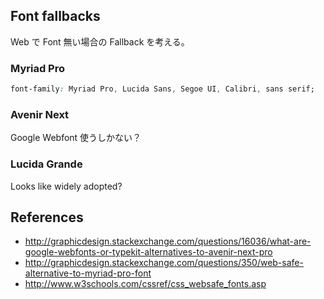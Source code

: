 Font fallbacks
---

Web で Font 無い場合の Fallback を考える。

### Myriad Pro

```css
font-family: Myriad Pro, Lucida Sans, Segoe UI, Calibri, sans serif;
```

### Avenir Next

Google Webfont 使うしかない？

### Lucida Grande

Looks like widely adopted?

References
---

- http://graphicdesign.stackexchange.com/questions/16036/what-are-google-webfonts-or-typekit-alternatives-to-avenir-next-pro
- http://graphicdesign.stackexchange.com/questions/350/web-safe-alternative-to-myriad-pro-font
- http://www.w3schools.com/cssref/css_websafe_fonts.asp
